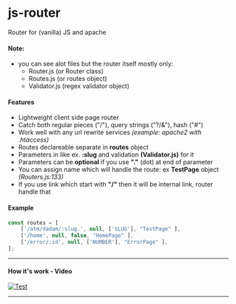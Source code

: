 # js-router
Router for (vanilla) JS and apache

#### Note:
* you can see alot files but the router itself mostly only:
    * Router.js (or Router class)
    * Routes.js (or routes object)
    * Validator.js (regex validator object)

#### Features
   * Lightweight client side page router
   * Catch both regular pieces ("/"), query strings ("?/&"), hash ("#")
   * Work well with any url rewrite services *(example: apache2 with .htaccess)*
   * Routes declareable separate in **routes** object
   * Parameters in like ex. **:slug** and validation **(Validator.js)** for it
   * Parameters can be **optional** if you use **"."** (dot) at end of parameter
   * You can assign name which will handle the route: ex **TestPage** object *(Routers.js:133)*
   * If you use link which start with **"/"** then it will be internal link, router handle that

#### Example

```javascript
const routes = [
    ['/atm/dadam/:slug.', null, ['SLUG'], "TestPage" ],
    ['/home', null, false, "HomePage" ],
    ['/error/:id', null, ['NUMBER'], "ErrorPage" ],
];
```

 ----------------------------------------------

#### How it's work - Video
[![Test](http://img.youtube.com/vi/UAD_L7VCCe4/0.jpg)](http://www.youtube.com/watch?v=UAD_L7VCCe4)

--------------------------------------------
